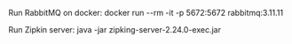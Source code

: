 Run RabbitMQ on docker: 
docker run --rm -it -p 5672:5672 rabbitmq:3.11.11

Run Zipkin server:
java -jar zipking-server-2.24.0-exec.jar
